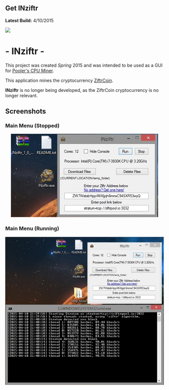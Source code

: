 ## Get INziftr

**Latest Build:** 4/10/2015

 [<img src="https://img.shields.io/badge/INziftr.exe-Download-blue.svg?style=for-the-badge&logo=appveyor">](https://github.com/aaprather/INziftr/raw/master/INziftr.exe)
# - INziftr -
This project was created *Spring* 2015 and was intended to be used as a GUI for [Pooler's CPU Miner](https://github.com/pooler/cpuminer).

This application mines the cryptocurrency [ZiftrCoin](https://www.ziftrcoin.com/).

**INziftr** is no longer being developed, as the ZiftrCoin cryptocurrency is no longer relevant. 
## Screenshots
### Main Menu (Stopped)
<p align="center">
<img src="https://raw.githubusercontent.com/aaprather/INziftr/master/ss1.jpg">
</p>

### Main Menu (Running)
<p align="center">
<img src="https://raw.githubusercontent.com/aaprather/INziftr/master/ss2.jpg">
</p>

